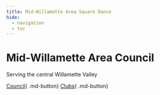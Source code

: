 ```yaml
---
title: Mid-Willamette Area Square Dance
hide:
  - navigation
  - toc
---
```



<div class="hero" markdown>

# Mid-Willamette Area Council
  <p class="tagline">Serving the central Willamette Valley</p>

[Council](council/){ .md-button}
[Clubs](clubs/){ .md-button}

</div>



